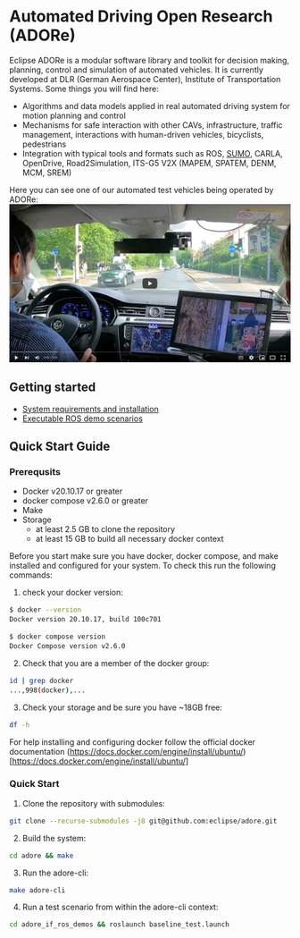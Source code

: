 <!--
********************************************************************************
* Copyright (C) 2017-2020 German Aerospace Center (DLR). 
* Eclipse ADORe, Automated Driving Open Research https://eclipse.org/adore
*
* This program and the accompanying materials are made available under the 
* terms of the Eclipse Public License 2.0 which is available at
* http://www.eclipse.org/legal/epl-2.0.
*
* SPDX-License-Identifier: EPL-2.0 
*
* Contributors: 
*   Daniel Heß 
********************************************************************************
-->

# Automated Driving Open Research (ADORe)
Eclipse ADORe is a modular software library and toolkit for decision making, planning, control and simulation of automated vehicles. 
It is currently developed at DLR (German Aerospace Center), Institute of Transportation Systems.
Some things you will find here:
- Algorithms and data models applied in real automated driving system for motion planning and control
- Mechanisms for safe interaction with other CAVs, infrastructure, traffic management, interactions with human-driven vehicles, bicyclists, pedestrians
- Integration with typical tools and formats such as ROS, [SUMO](https://github.com/eclipse/sumo), CARLA, OpenDrive, Road2Simulation, ITS-G5 V2X (MAPEM, SPATEM, DENM, MCM, SREM)

Here you can see one of our automated test vehicles being operated by ADORe:
[![ADORe example video](https://github.com/DLR-TS/adore_support/blob/master/vivre_flythrough_screenshot2.png?raw=true)](https://youtu.be/tlhPDtr4yxg)

## Getting started
- [System requirements and installation](documentation/getting_started.md)
- [Executable ROS demo scenarios](adore_if_ros_demos)

## Quick Start Guide

### Prerequsits 

- Docker v20.10.17 or greater
- docker compose v2.6.0 or greater
- Make
- Storage
  - at least 2.5 GB to clone the repository
  - at least 15 GB to build all necessary docker context

Before you start make sure you have docker, docker compose, and make installed
and configured for your system. To check this run the following commands:
1. check your docker version:
```bash
$ docker --version
Docker version 20.10.17, build 100c701
```
```bash
$ docker compose version
Docker Compose version v2.6.0
```
2. Check that you are a member of the docker group:
```bash
id | grep docker
...,998(docker),...
```
3. Check your storage and be sure you have ~18GB free:
```bash
df -h
```


For help installing and configuring docker follow the official docker documentation (https://docs.docker.com/engine/install/ubuntu/)[https://docs.docker.com/engine/install/ubuntu/]

### Quick Start
1. Clone the repository with submodules:
```bash
git clone --recurse-submodules -j8 git@github.com:eclipse/adore.git
```
2. Build the system:
```bash
cd adore && make
```
3. Run the adore-cli:
```bash
make adore-cli
```
4. Run a test scenario from within the adore-cli context:
```bash
cd adore_if_ros_demos && roslaunch baseline_test.launch
```
